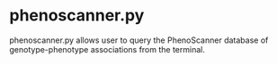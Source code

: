 # phenoscanner.py
phenoscanner.py allows user to query the PhenoScanner database of genotype-phenotype associations from the terminal.

